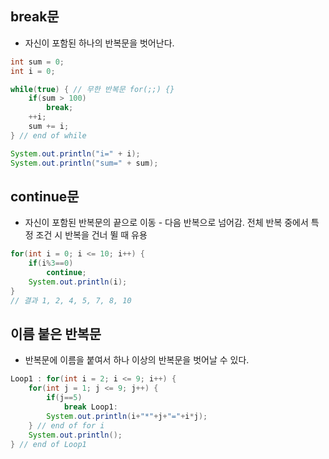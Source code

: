 ## break문

- 자신이 포함된 하나의 반복문을 벗어난다.

```java
int sum = 0;
int i = 0;

while(true) { // 무한 반복문 for(;;) {}
	if(sum > 100)
		break;
	++i;
	sum += i;
} // end of while

System.out.println("i=" + i);
System.out.println("sum=" + sum);
```

## continue문

- 자신이 포함된 반복문의 끝으로 이동 - 다음 반복으로 넘어감. 전체 반복 중에서 특정 조건 시 반복을 건너 뛸 때 유용

```java
for(int i = 0; i <= 10; i++) {
	if(i%3==0)
		continue;
	System.out.println(i);
}
// 결과 1, 2, 4, 5, 7, 8, 10
```

## 이름 붙은 반복문

- 반복문에 이름을 붙여서 하나 이상의 반복문을 벗어날 수 있다.

```java
Loop1 : for(int i = 2; i <= 9; i++) {
	for(int j = 1; j <= 9; j++) {
		if(j==5)
			break Loop1:
		System.out.println(i+"*"+j+"="+i*j);
	} // end of for i
	System.out.println();
} // end of Loop1
```